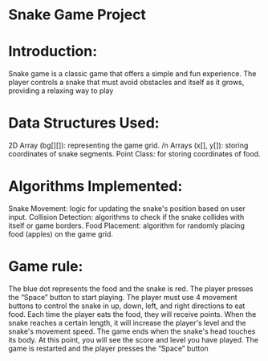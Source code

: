 # Snake Game Project
# Introduction: 
Snake game is a classic game that offers a simple and fun experience. The player controls a snake that must avoid obstacles and itself as it grows, providing a relaxing way to play

# Data Structures Used:
2D Array (bg[][]): representing the game grid. /n
Arrays (x[], y[]): storing coordinates of snake segments.
Point Class: for storing coordinates of food.

# Algorithms Implemented:
Snake Movement: logic for updating the snake's position based on user input.
Collision Detection: algorithms to check if the snake collides with itself or game borders.
Food Placement: algorithm for randomly placing food (apples) on the game grid.

# Game rule:
The blue dot represents the food and the snake is red. 
The player presses the “Space” button to start playing.
The player must use 4 movement buttons to control the snake in up, down, left, and right directions to eat food.
Each time the player eats the food, they will receive points. When the snake reaches a certain length, it will increase the player's level and the snake's movement speed.
The game ends when the snake's head touches its body. At this point, you will see the score and level you have played. The game is restarted and the player presses the “Space” button
